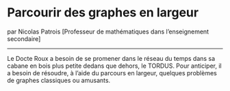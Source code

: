 # Parcourir des graphes en largeur
par Nicolas Patrois [Professeur de mathématiques dans l’enseignement secondaire]

---

Le Docte Roux a besoin de se promener dans le réseau du temps dans sa cabane en bois plus petite dedans que dehors, le TORDUS. Pour anticiper, il a besoin de résoudre, à l’aide du parcours en largeur, quelques problèmes de graphes classiques ou amusants.
